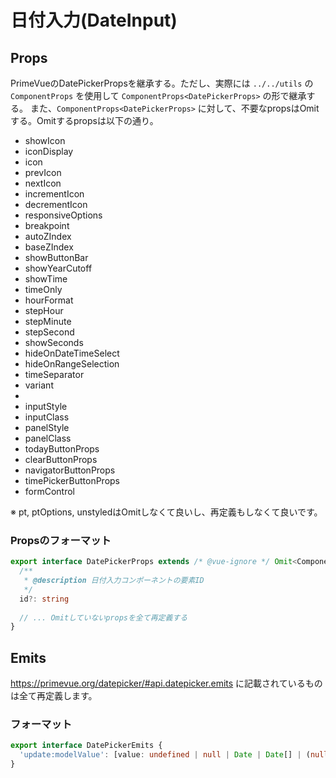 # 日付入力(DateInput)

## Props

PrimeVueのDatePickerPropsを継承する。ただし、実際には `../../utils` の `ComponentProps` を使用して `ComponentProps<DatePickerProps>` の形で継承する。
また、`ComponentProps<DatePickerProps>` に対して、不要なpropsはOmitする。Omitするpropsは以下の通り。

- showIcon
- iconDisplay
- icon
- prevIcon
- nextIcon
- incrementIcon
- decrementIcon
- responsiveOptions
- breakpoint
- autoZIndex
- baseZIndex
- showButtonBar
- showYearCutoff
- showTime
- timeOnly
- hourFormat
- stepHour
- stepMinute
- stepSecond
- showSeconds
- hideOnDateTimeSelect
- hideOnRangeSelection
- timeSeparator
- variant
- 
- inputStyle
- inputClass
- panelStyle
- panelClass
- todayButtonProps
- clearButtonProps
- navigatorButtonProps
- timePickerButtonProps
- formControl

※ pt, ptOptions, unstyledはOmitしなくて良いし、再定義もしなくて良いです。

### Propsのフォーマット

```ts
export interface DatePickerProps extends /* @vue-ignore */ Omit<ComponentProps<PrimeVueDatePickerProps>, 'showIcon' | 'iconDisplay' | ... > {
  /**
   * @description 日付入力コンポーネントの要素ID
   */
  id?: string
  
  // ... Omitしていないpropsを全て再定義する
}
```

## Emits

https://primevue.org/datepicker/#api.datepicker.emits に記載されているものは全て再定義します。

### フォーマット

```ts
export interface DatePickerEmits {
  'update:modelValue': [value: undefined | null | Date | Date[] | (null | Date)[]]
}
```
